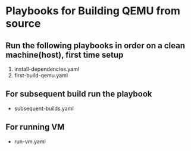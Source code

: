 # Playbooks for Building QEMU from source

## Run the following playbooks in order on a clean machine(host), first time setup
1. install-dependencies.yaml
2. first-build-qemu.yaml

## For subsequent build run the playbook
- subsequent-builds.yaml

## For running VM
- run-vm.yaml